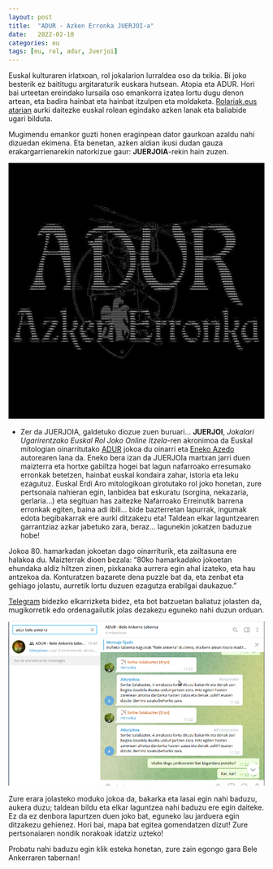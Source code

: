 ```yaml
---
layout: post
title:  "ADUR - Azken Erronka JUERJOI-a"
date:   2022-02-10
categories: eu
tags: [eu, rol, adur, Juerjoi]
---
```


Euskal kulturaren irlatxoan, rol jokalarion lurraldea oso da txikia. Bi joko besterik ez baititugu argitaraturik euskara hutsean. Atopia eta ADUR. Hori bai urteetan ereindako lursaila oso emankorra izatea lortu dugu denon artean, eta badira hainbat eta hainbat itzulpen eta moldaketa.
[Rolariak.eus atarian](https://rolariak.eus/) aurki daitezke euskal rolean egindako azken lanak eta baliabide ugari bilduta. 

Mugimendu emankor guzti honen eraginpean dator gaurkoan azaldu nahi dizuedan ekimena. Eta benetan, azken aldian ikusi dudan gauza erakargarrienarekin natorkizue gaur: **JUERJOIA**-rekin hain zuzen. 

![Azkenerronka](https://github.com/IzaroBlog/IzaroBlog.github.io/blob/main/_images/postimages/azkenerronka.jpg?raw=true)

- Zer da JUERJOIA, galdetuko diozue zuen buruari... 
**JUERJOI**, *Jokalari Ugarirentzako Euskal Rol Joko Online Itzela*-ren akronimoa da
Euskal mitologian oinarritutako [ADUR](http://www.adurjokoa.eus/) jokoa du oinarri eta [Eneko Azedo](https://twitter.com/EnekoAzedo) autorearen lana da. 
Eneko bera izan da JUERJOIa martxan jarri duen maizterra eta hortxe gabiltza hogei bat lagun nafarroako erresumako erronkak betetzen, hainbat euskal kondaira zahar, istoria eta leku ezagutuz. 
Euskal Erdi Aro mitologikoan girotutako rol joko honetan, zure pertsonaia nahieran egin, lanbidea bat eskuratu (sorgina, nekazaria, gerlaria...) eta segituan has zaitezke Nafarroako Erreinutik barrena erronkak egiten, baina adi ibili... bide bazterretan lapurrak, ingumak edota begibakarrak ere aurki ditzakezu eta! 
Taldean elkar laguntzearen garrantziaz azkar jabetuko zara, beraz... lagunekin jokatzen baduzue hobe!

Jokoa 80. hamarkadan jokoetan dago oinarriturik, eta zailtasuna ere halakoa du. 
Maizterrak dioen bezala:
“80ko hamarkadako jokoetan ehundaka aldiz hiltzen zinen, pixkanaka aurrera egin ahal izateko, eta hau antzekoa da. Konturatzen bazarete dena puzzle bat da, eta zenbat eta gehiago jolastu, aurretik lortu duzuen ezagutza erabilgai daukazue.”

[Telegram](https://telegram.org/) bidezko elkarrizketa bidez, eta bot batzuetan baliatuz jolasten da, mugikorretik edo ordenagailutik jolas dezakezu eguneko nahi duzun orduan.

![BeleAnkerra](https://github.com/IzaroBlog/IzaroBlog.github.io/blob/main/_images/postimages/BeleAnkerra.png?raw=true)

Zure erara jolasteko moduko jokoa da, bakarka eta lasai egin nahi baduzu, aukera duzu; taldean bildu eta elkar laguntzea nahi baduzu ere egin daiteke. Ez da ez denbora lapurtzen duen joko bat, eguneko lau jarduera egin ditzakezu gehienez.  Hori bai, mapa bat egitea gomendatzen dizut! Zure pertsonaiaren nondik norakoak idatziz uzteko! 

Probatu nahi baduzu egin klik esteka honetan, zure zain egongo gara Bele Ankerraren tabernan! 
